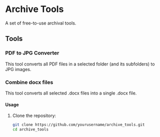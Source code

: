 # Archive Tools

A set of free-to-use archival tools.

## Tools

### PDF to JPG Converter

This tool converts all PDF files in a selected folder (and its subfolders) to JPG images.

### Combine docx files

This tool converts all selected .docx files into a single .docx file.

#### Usage

1. Clone the repository:
   ```bash
   git clone https://github.com/yourusername/archive_tools.git
   cd archive_tools
